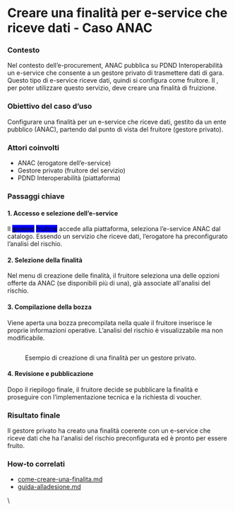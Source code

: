 # Creare una finalità per e-service che riceve dati - Caso ANAC

### Contesto

Nel contesto dell’e-procurement, ANAC pubblica su PDND Interoperabilità un e-service che consente a un gestore privato di trasmettere dati di gara. Questo tipo di e-service riceve dati, quindi si configura come fruitore. Il , per poter utilizzare questo servizio, deve creare una finalità di fruizione.

### Obiettivo del caso d’uso

Configurare una finalità per un e-service che riceve dati, gestito da un ente pubblico (ANAC), partendo dal punto di vista del fruitore (gestore privato).

### Attori coinvolti

* ANAC (erogatore dell’e-service)
* Gestore privato (fruitore del servizio)
* PDND Interoperabilità (piattaforma)

### Passaggi chiave

#### 1. Accesso e selezione dell’e-service

Il ~~<mark style="background-color:blue;">gestore</mark>~~ <mark style="background-color:blue;"></mark><mark style="background-color:blue;">fruitore</mark> accede alla piattaforma, seleziona l’e-service ANAC dal catalogo. Essendo un servizio che riceve dati, l’erogatore ha preconfigurato l’analisi del rischio.

#### 2. Selezione della finalità

Nel menu di creazione delle finalità, il fruitore seleziona una delle opzioni offerte da ANAC (se disponibili più di una), già associate all'analisi del rischio.

#### 3. Compilazione della bozza

Viene aperta una bozza precompilata nella quale il fruitore inserisce le proprie informazioni operative. L’analisi del rischio è visualizzabile ma non modificabile.

<figure><img src="../.gitbook/assets/creazione finalità erogazione inversa.jpg" alt=""><figcaption><p>Esempio di creazione di una finalità per un gestore privato.</p></figcaption></figure>

#### 4. Revisione e pubblicazione

Dopo il riepilogo finale, il fruitore decide se pubblicare la finalità e proseguire con l’implementazione tecnica e la richiesta di voucher.

### Risultato finale

Il gestore privato ha creato una finalità coerente con un e-service che riceve dati che ha l'analisi del rischio preconfigurata ed è pronto per essere fruito.

### How-to correlati

* [come-creare-una-finalita.md](http://./how-to/come-creare-una-finalita.md)
* [guida-alladesione.md](http://./how-to/guida-alladesione.md)

\
